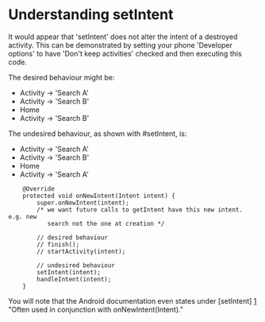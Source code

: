 Understanding setIntent
========================

It would appear that 'setIntent' does not alter the intent of a destroyed
activity.  This can be demonstrated by setting your phone 'Developer options'
to have 'Don't keep activities' checked and then executing this code.

The desired behaviour might be:

* Activity -> 'Search A'
* Activity -> 'Search B'
* Home
* Activity -> 'Search B' 

The undesired behaviour, as shown with #setIntent, is:

* Activity -> 'Search A'
* Activity -> 'Search B'
* Home
* Activity -> 'Search A'

```
    @Override
    protected void onNewIntent(Intent intent) {
        super.onNewIntent(intent);
        /* we want future calls to getIntent have this new intent. e.g. new
           search not the one at creation */
        
        // desired behaviour
        // finish();
        // startActivity(intent);

        // undesired behaviour
        setIntent(intent);
        handleIntent(intent);
    }
```

You will note that the Android documentation even states under [setIntent] [1]
"Often used in conjunction with onNewIntent(Intent)."

[1]: https://developer.android.com/reference/android/app/Activity.html#setIntent(android.content.Intent)
